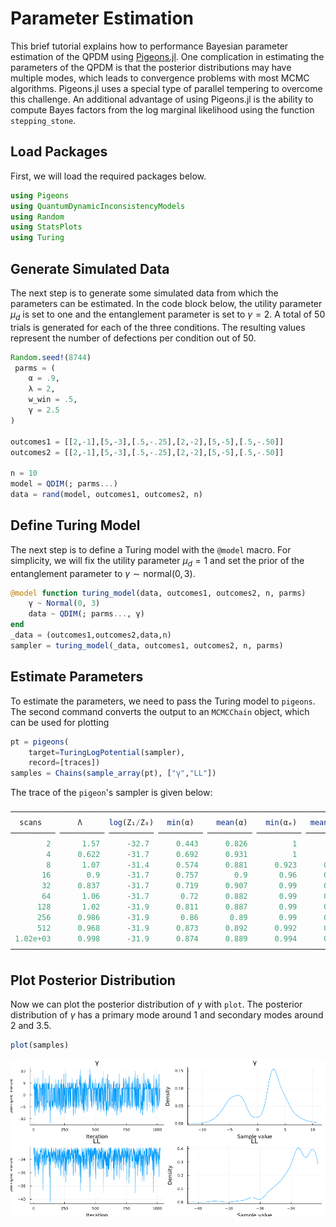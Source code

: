 # Parameter Estimation

This brief tutorial explains how to performance Bayesian parameter estimation of the QPDM using [Pigeons.jl](https://github.com/Julia-Tempering/Pigeons.jl). One complication in estimating the parameters of the QPDM is that the posterior distributions may have multiple modes, which leads to convergence problems with most MCMC algorithms. Pigeons.jl uses a special type of parallel tempering to overcome this challenge. An additional advantage of using Pigeons.jl is the ability to compute Bayes factors from the log marginal likelihood using the function `stepping_stone`.

## Load Packages

First, we will load the required packages below. 

```julia
using Pigeons
using QuantumDynamicInconsistencyModels
using Random
using StatsPlots
using Turing
```

## Generate Simulated Data

The next step is to generate some simulated data from which the parameters can be estimated. In the code block below, the utility parameter $\mu_d$ is set to one and the entanglement parameter is set to $\gamma = 2$.  A total of 50 trials is generated for each of the three conditions. The resulting values represent the number of defections per condition out of 50.
```julia
Random.seed!(8744)
 parms = (
    α = .9, 
    λ = 2,
    w_win = .5,
    γ = 2.5
)

outcomes1 = [[2,-1],[5,-3],[.5,-.25],[2,-2],[5,-5],[.5,-.50]]
outcomes2 = [[2,-1],[5,-3],[.5,-.25],[2,-2],[5,-5],[.5,-.50]]

n = 10
model = QDIM(; parms...)
data = rand(model, outcomes1, outcomes2, n)
```

## Define Turing Model

The next step is to define a Turing model with the `@model` macro. For simplicity, we will fix the utility parameter $\mu_d=1$ and set the prior of the entanglement parameter to $\gamma \sim \mathrm{normal}(0,3)$. 

```julia 
@model function turing_model(data, outcomes1, outcomes2, n, parms)
    γ ~ Normal(0, 3)
    data ~ QDIM(; parms..., γ)
end
_data = (outcomes1,outcomes2,data,n)
sampler = turing_model(_data, outcomes1, outcomes2, n, parms)
```

## Estimate Parameters

To estimate the parameters, we need to pass the Turing model to `pigeons`. The second command converts the output to an `MCMCChain` object, which can be used for plotting
```julia
pt = pigeons(
    target=TuringLogPotential(sampler), 
    record=[traces])
samples = Chains(sample_array(pt), ["γ","LL"])
```
The trace of the `pigeon`'s sampler is given below:
```julia
────────────────────────────────────────────────────────────────────────────
  scans        Λ      log(Z₁/Z₀)   min(α)     mean(α)    min(αₑ)   mean(αₑ) 
────────── ────────── ────────── ────────── ────────── ────────── ──────────
        2       1.57      -32.7      0.443      0.826          1          1 
        4      0.622      -31.7      0.692      0.931          1          1 
        8       1.07      -31.4      0.574      0.881      0.923      0.991 
       16        0.9      -31.7      0.757        0.9       0.96      0.996 
       32      0.837      -31.7      0.719      0.907       0.99      0.998 
       64       1.06      -31.7       0.72      0.882       0.99      0.998 
      128       1.02      -31.9      0.811      0.887       0.99      0.997 
      256      0.986      -31.9       0.86       0.89       0.99      0.997 
      512      0.968      -31.9      0.873      0.892      0.992      0.998 
 1.02e+03      0.998      -31.9      0.874      0.889      0.994      0.998 
────────────────────────────────────────────────────────────────────────────
```

## Plot Posterior Distribution 

Now we can plot the posterior distribution of $\gamma$ with `plot`. The posterior distribution of $\gamma$ has a primary mode around 1 and secondary modes around 2 and 3.5.
```julia 
plot(samples)
```

![](resources/posterior_gamma.png)